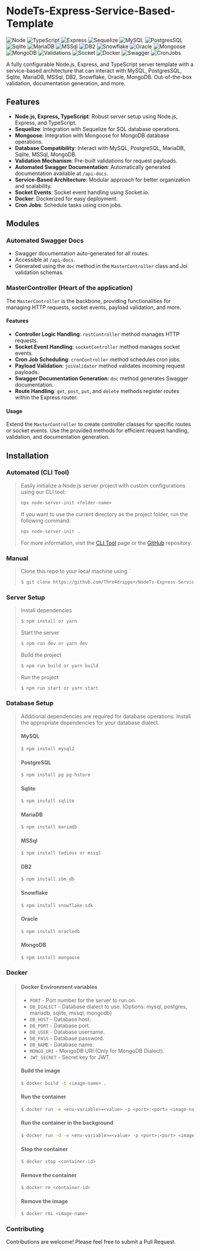 # NodeTs-Express-Service-Based-Template

![Node](https://img.shields.io/badge/-Node-339933?style=flat-square&logo=Node.js&logoColor=white)
![TypeScript](https://img.shields.io/badge/-TypeScript-007ACC?style=flat-square&logo=TypeScript&logoColor=white)
![Express](https://img.shields.io/badge/-Express-000000?style=flat-square&logo=Express&logoColor=white)
![Sequelize](https://img.shields.io/badge/-Sequelize-52B0E7?style=flat-square&logo=Sequelize&logoColor=white)
![MySQL](https://img.shields.io/badge/-MySQL-4479A1?style=flat-square&logo=MySQL&logoColor=white)
![PostgresSQL](https://img.shields.io/badge/-PostgreSQL-336791?style=flat-square&logo=PostgreSQL&logoColor=white)
![Sqlite](https://img.shields.io/badge/-Sqlite-003B57?style=flat-square&logo=Sqlite&logoColor=white)
![MariaDB](https://img.shields.io/badge/-MariaDB-003545?style=flat-square&logo=MariaDB&logoColor=white)
![MSSql](https://img.shields.io/badge/-MSSql-CC2927?style=flat-square&logo=Microsoft-SQL-Server&logoColor=white)
![DB2](https://img.shields.io/badge/-DB2-CC0000?style=flat-square&logo=IBM&logoColor=white)
![Snowflake](https://img.shields.io/badge/-Snowflake-00BFFF?style=flat-square&logo=Snowflake&logoColor=white)
![Oracle](https://img.shields.io/badge/-Oracle-F80000?style=flat-square&logo=Oracle&logoColor=white)
![Mongoose](https://img.shields.io/badge/-Mongoose-880000?style=flat-square&logo=Mongoose&logoColor=white)
![MongoDB](https://img.shields.io/badge/-MongoDB-47A248?style=flat-square&logo=MongoDB&logoColor=white)
![Validations](https://img.shields.io/badge/-Validations-FF0000?style=flat-square)
![Socket](https://img.shields.io/badge/-Socket-FF6900?style=flat-square&logo=Socket.io&logoColor=white)
![Docker](https://img.shields.io/badge/-Docker-2496ED?style=flat-square&logo=Docker&logoColor=white)
![Swagger](https://img.shields.io/badge/-Swagger-85EA2D?style=flat-square&logo=Swagger&logoColor=white)
![CronJobs](https://img.shields.io/badge/-CronJobs-00FFFF?style=flat-square)

A fully configurable Node.js, Express, and TypeScript server template with a service-based architecture
that can interact with MySQL, PostgresSQL, Sqlite, MariaDB, MSSql, DB2, Snowflake, Oracle, MongoDB.
Out-of-the-box validation, documentation generation, and
more.

## Features

- **Node.js, Express, TypeScript**: Robust server setup using Node.js, Express, and TypeScript.
- **Sequelize**: Integration with Sequelize for SQL database operations.
- **Mongoose**: Integration with Mongoose for MongoDB database operations.
- **Database Compatibility**: Interact with MySQL, PostgreSQL, MariaDB, Sqlite, MSSql, MongoDB.
- **Validation Mechanism**: Pre-built validations for request payloads.
- **Automated Swagger Documentation**: Automatically generated documentation available at `/api-docs`.
- **Service-Based Architecture**: Modular approach for better organization and scalability.
- **Socket Events**: Socket event handling using Socket.io.
- **Docker**: Dockerized for easy deployment.
- **Cron Jobs**: Schedule tasks using cron jobs.

## Modules

### Automated Swagger Docs

- Swagger documentation auto-generated for all routes.
- Accessible at `/api-docs`.
- Generated using the `doc` method in the `MasterController` class and Joi validation schemas.

### MasterController (Heart of the application)

The `MasterController` is the backbone, providing functionalities for managing HTTP requests, socket events, payload
validation, and more.

#### Features

- **Controller Logic Handling**: `restController` method manages HTTP requests.
- **Socket Event Handling**: `socketController` method manages socket events.
- **Cron Job Scheduling**: `cronController` method schedules cron jobs.
- **Payload Validation**: `joiValidator` method validates incoming request payloads.
- **Swagger Documentation Generation**: `doc` method generates Swagger documentation.
- **Route Handling**: `get`, `post`, `put`, and `delete` methods register routes within the Express router.

#### Usage

Extend the `MasterController` to create controller classes for specific routes or socket events. Use the provided
methods for efficient request handling, validation, and documentation generation.

## Installation

### Automated (CLI Tool)

> Easily initialize a Node.js server project with custom configurations using our CLI tool:
>
> ```bash
> npx node-server-init <folder-name>
> ```
>
> If you want to use the current directory as the project folder, run the following command:
>
> ```bash
> npx node-server-init .
> ```
>
> For more information, visit the [CLI Tool](https://www.npmjs.com/package/node-server-init) page or
> the [GitHub](https://github.com/Thre4dripper/node-server-init) repository.

### Manual

> Clone this repo to your local machine using `
>
> ```bash
> $ git clone https://github.com/Thre4dripper/NodeTs-Express-Service-Based-Template
> ```

### Server Setup

> Install dependencies
>
> ```bash
> $ npm install or yarn
> ```
>
> Start the server
>
> ```bash
> $ npm run dev or yarn dev
> ```
>
> Build the project
>
> ```bash
> $ npm run build or yarn build
> ```
>
> Run the project
>
> ```bash
> $ npm run start or yarn start
> ```

### Database Setup

> Additional dependencies are required for database operations. Install the appropriate dependencies for your database
> dialect.
>
> #### MySQL
>
> ```bash
> $ npm install mysql2
> ```
>
> #### PostgreSQL
>
> ```bash
> $ npm install pg pg-hstore
> ```
>
> #### Sqlite
>
> ```bash
> $ npm install sqlite
> ```
>
> #### MariaDB
>
> ```bash
> $ npm install mariadb
> ```
>
> #### MSSql
>
> ```bash
> $ npm install tedious or mssql
> ```
>
> #### DB2
>
> ```bash
> $ npm install ibm_db
> ```
>
> #### Snowflake
>
> ```bash
> $ npm install snowflake-sdk
> ```
>
> #### Oracle
>
> ```bash
> $ npm install oracledb
> ```
>
> #### MongoDB
>
> ```bash
> $ npm install mongoose
> ```

### Docker

> #### Docker Environment variables
>
> - `PORT` - Port number for the server to run on.
> - `DB_DIALECT` - Database dialect to use. (Options: mysql, postgres, mariadb, sqlite, mssql, mongodb)
> - `DB_HOST` - Database host.
> - `DB_PORT` - Database port.
> - `DB_USER` - Database username.
> - `DB_PASS` - Database password.
> - `DB_NAME` - Database name.
> - `MONGO_URI` - MongoDB URI (Only for MongoDB Dialect).
> - `JWT_SECRET` - Secret key for JWT.
>
> #### Build the image
>
> ```bash
> $ docker build -t <image-name> .
> ```
>
> #### Run the container
>
> ```bash
> $ docker run -e <env-variable>=<value> -p <port>:<port> <image-name>
> ```
>
> #### Run the container in the background
>
> ```bash
> $ docker run -d -e <env-variable>=<value> -p <port>:<port> <image-name>
> ```
>
> #### Stop the container
>
> ```bash
> $ docker stop <container-id>
> ```
>
> #### Remove the container
>
> ```bash
> $ docker rm <container-id>
> ```
>
> #### Remove the image
>
> ```bash
> $ docker rmi <image-name>
> ```

### Contributing

Contributions are welcome! Please feel free to submit a Pull Request.

